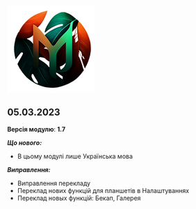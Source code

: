 
<img src="https://raw.githubusercontent.com/kazhemons/CNtoRU/main/img/Logo.png">

## 05.03.2023 ##

**Версія модулю**: **1.7**

***Що нового:***
- В цьому модулі лише Українська мова

***Виправлення:***
- Виправлення перекладу
- Переклад нових функцiй для планшетiв в Налаштуваннях
- Переклад новых функцій:
Бекап, Галерея
